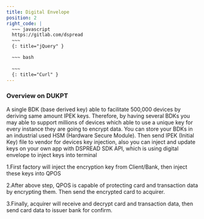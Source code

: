 ```yaml
---
title: Digital Envelope
position: 2
right_code: |
  ~~~ javascript
  https://gitlab.com/dspread
  ~~~
  {: title="jQuery" }

  ~~~ bash
 
  ~~~
  {: title="Curl" }
---
```


### Overview on DUKPT

A single BDK (base derived key) able to facilitate 500,000 devices by deriving same amount IPEK keys. Therefore, by having several BDKs you may able to support millions of devices which able to use a unique key for every instance they are going to encrypt data.
You can store your BDKs in an industrial used HSM (Hardware Secure Module). Then send IPEK (Initial Key) file to vendor for devices key injection, also you can inject and update keys on your own app with DSPREAD SDK API, which is using digital envelope to inject keys into terminal 

1.First factory will inject the encryption key from Client/Bank, then inject these keys into QPOS

2.After above step, QPOS is capable of protecting card and transaction data by encrypting them. Then send the encrypted card to acquirer. 

3.Finally, acquirer will receive and decrypt card and transaction data, then send card data to issuer bank for confirm.



